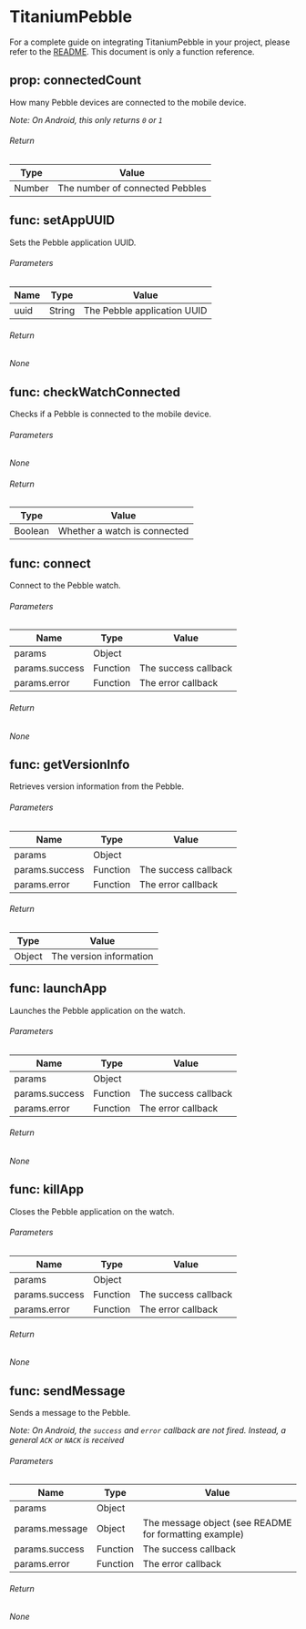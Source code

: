 # TitaniumPebble

For a complete guide on integrating TitaniumPebble in your project, please refer to the [README](https://github.com/mcongrove/TitaniumPebble/blob/master/README.md). This document is only a function reference.

## prop: connectedCount

How many Pebble devices are connected to the mobile device.

_Note: On Android, this only returns `0` or `1`_

###### Return
| Type | Value |
|------|-------|
| Number | The number of connected Pebbles |

## func: setAppUUID

Sets the Pebble application UUID.

###### Parameters
| Name | Type | Value |
|------|------|-------|
| uuid | String | The Pebble application UUID |

###### Return
_None_

## func: checkWatchConnected

Checks if a Pebble is connected to the mobile device.

###### Parameters
_None_

###### Return
| Type | Value |
|------|-------|
| Boolean | Whether a watch is connected |

## func: connect

Connect to the Pebble watch.

###### Parameters
| Name | Type | Value |
|------|------|-------|
| params | Object |  |
| params.success | Function | The success callback |
| params.error | Function | The error callback |

###### Return
_None_


## func: getVersionInfo

Retrieves version information from the Pebble.

###### Parameters
| Name | Type | Value |
|------|------|-------|
| params | Object |  |
| params.success | Function | The success callback |
| params.error | Function | The error callback |

###### Return
| Type | Value |
|------|-------|
| Object | The version information |


## func: launchApp

Launches the Pebble application on the watch.

###### Parameters
| Name | Type | Value |
|------|------|-------|
| params | Object |  |
| params.success | Function | The success callback |
| params.error | Function | The error callback |

###### Return
_None_

## func: killApp

Closes the Pebble application on the watch.

###### Parameters
| Name | Type | Value |
|------|------|-------|
| params | Object |  |
| params.success | Function | The success callback |
| params.error | Function | The error callback |

###### Return
_None_

## func: sendMessage

Sends a message to the Pebble.

_Note: On Android, the `success` and `error` callback are not fired. Instead, a general `ACK` or `NACK` is received_

###### Parameters
| Name | Type | Value |
|------|------|-------|
| params | Object |  |
| params.message | Object | The message object (see README for formatting example) |
| params.success | Function | The success callback |
| params.error | Function | The error callback |

###### Return
_None_
